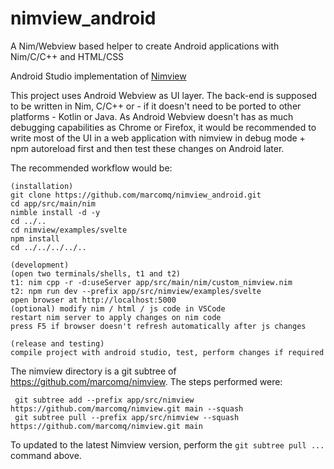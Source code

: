 # nimview_android
A Nim/Webview based helper to create Android applications with Nim/C/C++ and HTML/CSS

Android Studio implementation of [Nimview](https://github.com/marcomq/nimview)

This project uses Android Webview as UI layer. The back-end is supposed to be written in Nim, C/C++
or - if it doesn't need to be ported to other platforms - Kotlin or Java.
As Android Webview doesn't has as much debugging capabilities as Chrome or Firefox, it would be recommended to write most of the UI in a web application 
with nimview in debug mode + npm autoreload first and then test these changes on Android later.

The recommended workflow would be:
```
(installation)
git clone https://github.com/marcomq/nimview_android.git
cd app/src/main/nim
nimble install -d -y
cd ../..
cd nimview/examples/svelte
npm install 
cd ../../../../..

(development)
(open two terminals/shells, t1 and t2)
t1: nim cpp -r -d:useServer app/src/main/nim/custom_nimview.nim
t2: npm run dev --prefix app/src/nimview/examples/svelte
open browser at http://localhost:5000
(optional) modify nim / html / js code in VSCode
restart nim server to apply changes on nim code
press F5 if browser doesn't refresh automatically after js changes

(release and testing)
compile project with android studio, test, perform changes if required

```

The nimview directory is a git subtree of https://github.com/marcomq/nimview. The steps performed were:
```
 git subtree add --prefix app/src/nimview https://github.com/marcomq/nimview.git main --squash
 git subtree pull --prefix app/src/nimview --squash  https://github.com/marcomq/nimview.git main
```
To updated to the latest Nimview version, perform the `git subtree pull ...` command above.
